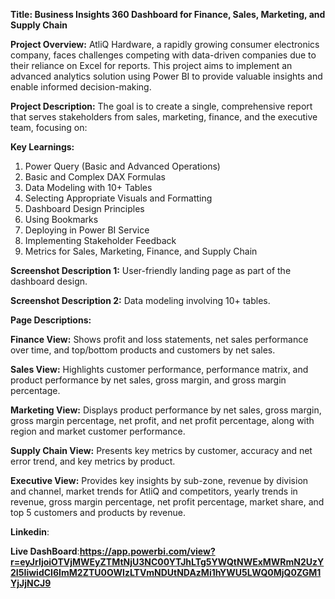 **Title: Business Insights 360 Dashboard for Finance, Sales, Marketing, and Supply Chain**

**Project Overview:**
AtliQ Hardware, a rapidly growing consumer electronics company, faces challenges competing with data-driven companies due to their reliance on Excel for reports. This project aims to implement an advanced analytics solution using Power BI to provide valuable insights and enable informed decision-making.

**Project Description:**
The goal is to create a single, comprehensive report that serves stakeholders from sales, marketing, finance, and the executive team, focusing on:

**Key Learnings:**
1. Power Query (Basic and Advanced Operations)
2. Basic and Complex DAX Formulas
3. Data Modeling with 10+ Tables
4. Selecting Appropriate Visuals and Formatting
5. Dashboard Design Principles
6. Using Bookmarks
7. Deploying in Power BI Service
8. Implementing Stakeholder Feedback
9. Metrics for Sales, Marketing, Finance, and Supply Chain

**Screenshot Description 1:**
User-friendly landing page as part of the dashboard design.

**Screenshot Description 2:**
Data modeling involving 10+ tables.

**Page Descriptions:**

**Finance View:**
Shows profit and loss statements, net sales performance over time, and top/bottom products and customers by net sales.

**Sales View:**
Highlights customer performance, performance matrix, and product performance by net sales, gross margin, and gross margin percentage.

**Marketing View:**
Displays product performance by net sales, gross margin, gross margin percentage, net profit, and net profit percentage, along with region and market customer performance.

**Supply Chain View:**
Presents key metrics by customer, accuracy and net error trend, and key metrics by product.

**Executive View:**
Provides key insights by sub-zone, revenue by division and channel, market trends for AtliQ and competitors, yearly trends in revenue, gross margin percentage, net profit percentage, market share, and top 5 customers and products by revenue.


**Linkedin**: 

**Live DashBoard**:**https://app.powerbi.com/view?r=eyJrIjoiOTVjMWEyZTMtNjU3NC00YTJhLTg5YWQtNWExMWRmN2UzY2I5IiwidCI6ImM2ZTU0OWIzLTVmNDUtNDAzMi1hYWU5LWQ0MjQ0ZGM1YjJjNCJ9**
